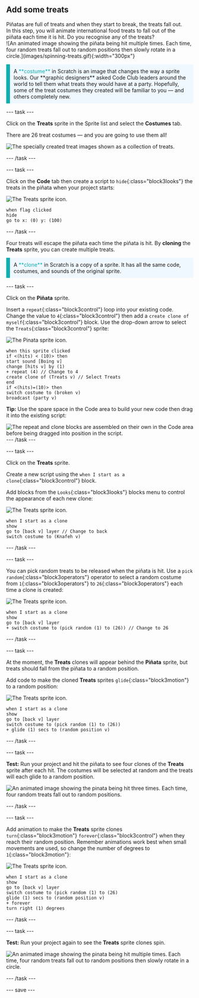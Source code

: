 ## Add some treats

<div style="display: flex; flex-wrap: wrap">
<div style="flex-basis: 200px; flex-grow: 1; margin-right: 15px;">
Piñatas are full of treats and when they start to break, the treats fall out. In this step, you will animate international food treats to fall out of the piñata each time it is hit. Do you recognise any of the treats?
</div>
<div>
![An animated image showing the piñata being hit multiple times. Each time, four random treats fall out to random positions then slowly rotate in a circle.](images/spinning-treats.gif){:width="300px"}
</div>
</div>

<p style="border-left: solid; border-width:10px; border-color: #0faeb0; background-color: aliceblue; padding: 10px;">
A <span style="color: #0faeb0">**costume**</span> in Scratch is an image that changes the way a sprite looks. Our **graphic designers** asked Code Club leaders around the world to tell them what treats they would have at a party. Hopefully, some of the treat costumes they created will be familiar to you — and others completely new.      
</p>

--- task ---

Click on the **Treats** sprite in the Sprite list and select the **Costumes** tab. 

There are 26 treat costumes — and you are going to use them all! 

![The specially created treat images shown as a collection of treats.](images/treats.png)

--- /task ---

--- task ---

Click on the **Code** tab then create a script to `hide`{:class="block3looks"} the treats in the piñata when your project starts:

![The Treats sprite icon.](images/treats-sprite.png)

```blocks3
when flag clicked
hide
go to x: (0) y: (100)
```

--- /task ---

Four treats will escape the piñata each time the piñata is hit. By **cloning** the **Treats** sprite, you can create multiple treats.

<p style="border-left: solid; border-width:10px; border-color: #0faeb0; background-color: aliceblue; padding: 10px;">
A <span style="color: #0faeb0">**clone**</span> in Scratch is a copy of a sprite. It has all the same code, costumes, and sounds of the original sprite.      
</p>

--- task ---

Click on the **Piñata** sprite. 

Insert a `repeat`{:class="block3control"} loop into your existing code. Change the value to `4`{:class="block3control"} then add a `create clone of myself`{:class="block3control"} block. Use the drop-down arrow to select the `Treats`{:class="block3control"} sprite:

![The Pinata sprite icon.](images/pinata-sprite.png)

```blocks3
when this sprite clicked
if <(hits) < (10)> then
start sound [Boing v]
change [hits v] by (1)
+ repeat (4) // Change to 4
create clone of (Treats v) // Select Treats
end
if <(hits)=(10)> then
switch costume to (broken v)
broadcast (party v)
```

**Tip:** Use the spare space in the Code area to build your new code then drag it into the existing script:

![The repeat and clone blocks are assembled on their own in the Code area before being dragged into position in the script.](images/code-area.gif)
--- /task ---

--- task ---

Click on the **Treats** sprite.

Create a new script using the `when I start as a clone`{:class="block3control"} block. 

Add blocks from the `Looks`{:class="block3looks"} blocks menu to control the appearance of each new clone:

![The Treats sprite icon.](images/treats-sprite.png)

```blocks3
when I start as a clone
show
go to [back v] layer // Change to back
switch costume to (Knafeh v)
```

--- /task ---

--- task ---

You can pick random treats to be released when the piñata is hit. Use a `pick random`{:class="block3operators"} operator to select a random costume from `1`{:class="block3operators"} to `26`{:class="block3operators"} each time a clone is created:

![The Treats sprite icon.](images/treats-sprite.png)

```blocks3
when I start as a clone
show
go to [back v] layer 
+ switch costume to (pick random (1) to (26)) // Change to 26
```

--- /task ---

--- task ---

At the moment, the **Treats** clones will appear behind the **Piñata** sprite, but treats should fall from the piñata to a random position. 

Add code to make the cloned **Treats** sprites `glide`{:class="block3motion"} to a random position:

![The Treats sprite icon.](images/treats-sprite.png)

```blocks3
when I start as a clone
show
go to [back v] layer
switch costume to (pick random (1) to (26))
+ glide (1) secs to (random position v) 
```

--- /task ---

--- task ---

**Test:** Run your project and hit the piñata to see four clones of the **Treats** sprite after each hit. The costumes will be selected at random and the treats will each glide to a random position.

![An animated image showing the pinata being hit three times. Each time, four random treats fall out to random positions.](images/four-treats.gif)

--- /task ---

--- task ---

Add animation to make the **Treats** sprite clones `turn`{:class="block3motion"} `forever`{:class="block3control"} when they reach their random position. Remember animations work best when small movements are used, so change the number of degrees to `1`{:class="block3motion"}:

![The Treats sprite icon.](images/treats-sprite.png)

```blocks3
when I start as a clone
show
go to [back v] layer
switch costume to (pick random (1) to (26)
glide (1) secs to (random position v) 
+ forever
turn right (1) degrees
```

--- /task ---

--- task ---

**Test:** Run your project again to see the **Treats** sprite clones spin.

![An animated image showing the pinata being hit multiple times. Each time, four random treats fall out to random positions then slowly rotate in a circle.](images/spinning-treats.gif)

--- /task ---

--- save ---
